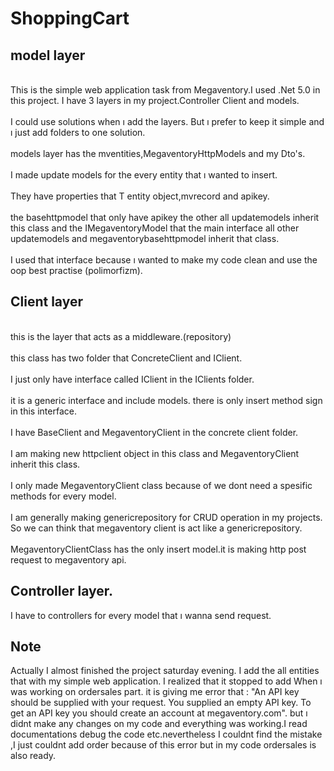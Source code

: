 # ShoppingCart

## model layer
<br/>This is the simple web application task from Megaventory.I used .Net 5.0 in this project. I have 3 layers in my project.Controller Client and models.<br/>
<br/>I could use solutions when ı add the layers. But ı prefer to keep it simple and ı just add folders to one solution.<br/>
<br/> models layer has the mventities,MegaventoryHttpModels and my Dto's. <br/>
<br/>I made update models for the every entity that ı wanted to insert.<br/>
<br/>They have properties that T entity object,mvrecord and apikey.<br/>
<br/>the basehttpmodel that only have apikey the other all updatemodels inherit this class and the
IMegaventoryModel that the main interface all other updatemodels and megaventorybasehttpmodel inherit that class.<br/>
<br/>I used that interface because ı wanted to make my code clean and use the oop best practise (polimorfizm).<br/>

## Client layer

<br/>this is the layer that acts as a middleware.(repository)<br/>
<br/> this class  has two folder that ConcreteClient and IClient.<br/>
<br/>I just only have interface called IClient in the IClients folder.<br/>
<br/>it is a generic interface and include models. there is only insert method sign in this interface.<br/>
<br/>I have BaseClient and MegaventoryClient in the concrete client folder.<br/>
<br/>I am making new httpclient object in this class and MegaventoryClient inherit this class.<br/>
<br/>I only made MegaventoryClient class because of we dont need a spesific methods for every model.<br/>
<br/>I am generally making  genericrepository for CRUD operation in my projects.
So we can think that megaventory client is act like a genericrepository.<br/>
<br/>MegaventoryClientClass has the only insert model.it is making http post request to megaventory api.

## Controller layer.
I have to controllers for every model that ı wanna send request. 

## Note
Actually I almost finished the project saturday evening. I add the all entities that with my simple web application. I realized that it stopped to add When ı was working on ordersales part. it is giving me error that :  "An API key should be supplied with your request. You supplied an empty API key. To get an API key you should create an account at megaventory.com". but ı didnt make any changes on my code and everything was working.I  read documentations debug the code etc.nevertheless I couldnt find the mistake ,I just couldnt add order because of this error but in my code ordersales is also ready.


